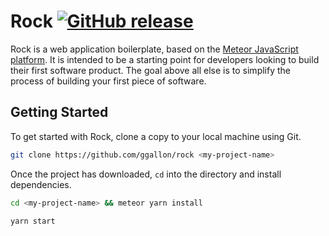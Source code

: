 # Rock [![GitHub release](https://img.shields.io/badge/realase-1.6.1-blue.svg)](https://github.com/ggallon/rock)

Rock is a web application boilerplate, based on the [Meteor JavaScript platform](https://www.meteor.com/).
It is intended to be a starting point for developers looking to build their first software product.
The goal above all else is to simplify the process of building your first piece of software.

## Getting Started
To get started with Rock, clone a copy to your local machine using Git.

```bash
git clone https://github.com/ggallon/rock <my-project-name>
```
Once the project has downloaded, ```cd``` into the directory and install dependencies.

```bash
cd <my-project-name> && meteor yarn install
```

```bash
yarn start
```
